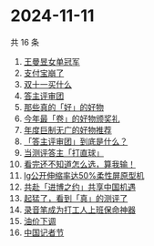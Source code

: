 # 2024-11-11

共 16 条

<!-- BEGIN -->
<!-- 最后更新时间 Mon Nov 11 2024 21:17:41 GMT+0800 (China Standard Time) -->

1. [王曼昱女单冠军](https://www.zhihu.com/search?q=王曼昱女单冠军)
1. [支付宝崩了](https://www.zhihu.com/search?q=支付宝崩了)
1. [双十一买什么](https://www.zhihu.com/search?q=双十一买什么)
1. [答主评审团](https://www.zhihu.com/search?q=答主评审团)
1. [那些真的「好」的好物](https://www.zhihu.com/search?q=那些真的「好」的好物)
1. [今年最「卷」的好物颁奖礼](https://www.zhihu.com/search?q=今年最「卷」的好物颁奖礼)
1. [年度巨制无广的好物推荐](https://www.zhihu.com/search?q=年度巨制无广的好物推荐)
1. [「答主评审团」到底是什么？](https://www.zhihu.com/search?q=「答主评审团」到底是什么？)
1. [当测评答主「打直球」](https://www.zhihu.com/search?q=当测评答主「打直球」)
1. [看完还不知道怎么选，算我输！](https://www.zhihu.com/search?q=看完还不知道怎么选，算我输！)
1. [lg公开伸缩率达50%柔性屏原型机](https://www.zhihu.com/search?q=lg公开伸缩率达50%柔性屏原型机)
1. [共赴「进博之约」共享中国机遇](https://www.zhihu.com/search?q=共赴「进博之约」共享中国机遇)
1. [起猛了，看到「真」的测评了](https://www.zhihu.com/search?q=起猛了，看到「真」的测评了)
1. [录音笔成为打工人上班保命神器](https://www.zhihu.com/search?q=录音笔成为打工人上班保命神器)
1. [油价下调](https://www.zhihu.com/search?q=油价下调)
1. [中国记者节](https://www.zhihu.com/search?q=中国记者节)

<!-- END -->
